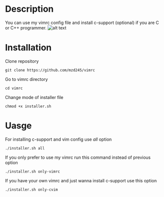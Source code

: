 # Description
You can use my vimrc config file and install c-support (optional) if you are C or C++ programmer.
![alt text](https://raw.githubusercontent.com/mzd245/vimrc/master/Example.png)

# Installation
Clone repository 
```
git clone https://github.com/mzd245/vimrc
```
Go to vimrc directory 
```
cd vimrc
```
Change mode of installer file
```
chmod +x installer.sh
```
# Uasge
For installing c-support and vim config use *all* option 
```
./installer.sh all
```
If you only prefer to use my vimrc run this command instead of previous option
```
./installer.sh only-vimrc
```
If you have your own vimrc and just wanna install c-support use this option 
```
./installer.sh only-cvim
```
